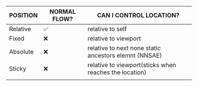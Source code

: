 | POSITION | NORMAL FLOW?                         | CAN I CONTROL LOCATION?                              |
| -------- | ------------------------------------ | ---------------------------------------------------- |
| Relative |          ✅                           | relative to self                                     |
| Fixed    | ❌                     | relative to viewport                                 |
| Absolute | ❌                  | relative to next none static ancestors elemnt (NNSAE)                       |
| Sticky   | ❌  | relative to viewport(sticks when reaches the location) |
|          |                                      |                                                      |
